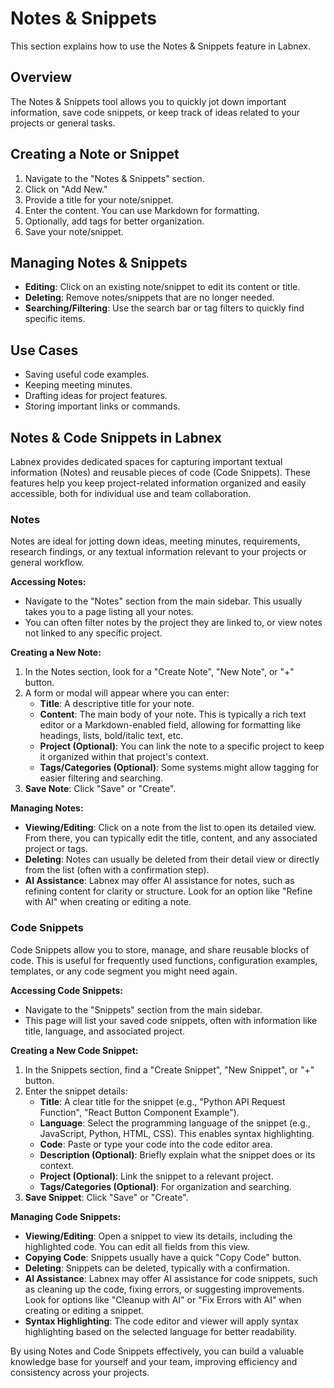 # Notes & Snippets

This section explains how to use the Notes & Snippets feature in Labnex.

## Overview

The Notes & Snippets tool allows you to quickly jot down important information, save code snippets, or keep track of ideas related to your projects or general tasks.

## Creating a Note or Snippet

1.  Navigate to the "Notes & Snippets" section.
2.  Click on "Add New."
3.  Provide a title for your note/snippet.
4.  Enter the content. You can use Markdown for formatting.
5.  Optionally, add tags for better organization.
6.  Save your note/snippet.

## Managing Notes & Snippets

-   **Editing**: Click on an existing note/snippet to edit its content or title.
-   **Deleting**: Remove notes/snippets that are no longer needed.
-   **Searching/Filtering**: Use the search bar or tag filters to quickly find specific items.

## Use Cases

-   Saving useful code examples.
-   Keeping meeting minutes.
-   Drafting ideas for project features.
-   Storing important links or commands.

## Notes & Code Snippets in Labnex

Labnex provides dedicated spaces for capturing important textual information (Notes) and reusable pieces of code (Code Snippets). These features help you keep project-related information organized and easily accessible, both for individual use and team collaboration.

### Notes

Notes are ideal for jotting down ideas, meeting minutes, requirements, research findings, or any textual information relevant to your projects or general workflow.

**Accessing Notes:**
*   Navigate to the "Notes" section from the main sidebar. This usually takes you to a page listing all your notes.
*   You can often filter notes by the project they are linked to, or view notes not linked to any specific project.

**Creating a New Note:**
1.  In the Notes section, look for a "Create Note", "New Note", or "+" button.
2.  A form or modal will appear where you can enter:
    *   **Title**: A descriptive title for your note.
    *   **Content**: The main body of your note. This is typically a rich text editor or a Markdown-enabled field, allowing for formatting like headings, lists, bold/italic text, etc.
    *   **Project (Optional)**: You can link the note to a specific project to keep it organized within that project's context.
    *   **Tags/Categories (Optional)**: Some systems might allow tagging for easier filtering and searching.
3.  **Save Note**: Click "Save" or "Create".

**Managing Notes:**
*   **Viewing/Editing**: Click on a note from the list to open its detailed view. From there, you can typically edit the title, content, and any associated project or tags.
*   **Deleting**: Notes can usually be deleted from their detail view or directly from the list (often with a confirmation step).
*   **AI Assistance**: Labnex may offer AI assistance for notes, such as refining content for clarity or structure. Look for an option like "Refine with AI" when creating or editing a note.

### Code Snippets

Code Snippets allow you to store, manage, and share reusable blocks of code. This is useful for frequently used functions, configuration examples, templates, or any code segment you might need again.

**Accessing Code Snippets:**
*   Navigate to the "Snippets" section from the main sidebar.
*   This page will list your saved code snippets, often with information like title, language, and associated project.

**Creating a New Code Snippet:**
1.  In the Snippets section, find a "Create Snippet", "New Snippet", or "+" button.
2.  Enter the snippet details:
    *   **Title**: A clear title for the snippet (e.g., "Python API Request Function", "React Button Component Example").
    *   **Language**: Select the programming language of the snippet (e.g., JavaScript, Python, HTML, CSS). This enables syntax highlighting.
    *   **Code**: Paste or type your code into the code editor area.
    *   **Description (Optional)**: Briefly explain what the snippet does or its context.
    *   **Project (Optional)**: Link the snippet to a relevant project.
    *   **Tags/Categories (Optional)**: For organization and searching.
3.  **Save Snippet**: Click "Save" or "Create".

**Managing Code Snippets:**
*   **Viewing/Editing**: Open a snippet to view its details, including the highlighted code. You can edit all fields from this view.
*   **Copying Code**: Snippets usually have a quick "Copy Code" button.
*   **Deleting**: Snippets can be deleted, typically with a confirmation.
*   **AI Assistance**: Labnex may offer AI assistance for code snippets, such as cleaning up the code, fixing errors, or suggesting improvements. Look for options like "Cleanup with AI" or "Fix Errors with AI" when creating or editing a snippet.
*   **Syntax Highlighting**: The code editor and viewer will apply syntax highlighting based on the selected language for better readability.

By using Notes and Code Snippets effectively, you can build a valuable knowledge base for yourself and your team, improving efficiency and consistency across your projects. 